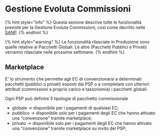 # Gestione Evoluta Commissioni

{% hint style="info" %}
Questa sezione descrive tutte le funzionalità previste per la Gestione Evoluta Commissioni, così come decritto nelle [SANP](https://docs.pagopa.it/sanp/appendici/gestione-evoluta-commissioni).
{% endhint %}

{% hint style="warning" %}
Le funzionalità rilasciate in Produzione sono quelle relative ai Pacchetti Globali. Le altre (Pacchetti Pubblici e Privati) verranno rilasciate nelle prossime settimane.
{% endhint %}

## Marketplace

E' lo strumento che permette agli EC di convenzionarsi a determinati pacchetti (pubblici o privati) esposti dai PSP o a completare con ulteriori attributi (commissioni a proprio carico e tassonomia) i pacchetti globali.

Ogni PSP può definire 3 tipologie di pacchetto commissionale

* globale → disponibile per i pagamenti di qualsiasi EC;
* pubblico → disponibile solo per i pagamenti degli EC che hanno attivato una “convenzione” tramite marketplace;
* privato → disponibile solo per i pagamenti degli EC che hanno attivato una “convenzione” tramite marketplace su invito del PSP;
